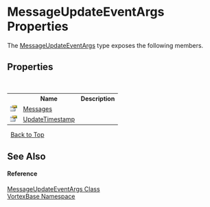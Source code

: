 # MessageUpdateEventArgs Properties
 

The <a href="T_VortexBase_MessageUpdateEventArgs.md">MessageUpdateEventArgs</a> type exposes the following members.


## Properties
&nbsp;<table><tr><th></th><th>Name</th><th>Description</th></tr><tr><td>![Public property](media/pubproperty.gif "Public property")</td><td><a href="P_VortexBase_MessageUpdateEventArgs_Messages.md">Messages</a></td><td /></tr><tr><td>![Public property](media/pubproperty.gif "Public property")</td><td><a href="P_VortexBase_MessageUpdateEventArgs_UpdateTimestamp.md">UpdateTimestamp</a></td><td /></tr></table>&nbsp;
<a href="#messageupdateeventargs-properties">Back to Top</a>

## See Also


#### Reference
<a href="T_VortexBase_MessageUpdateEventArgs.md">MessageUpdateEventArgs Class</a><br /><a href="N_VortexBase.md">VortexBase Namespace</a><br />